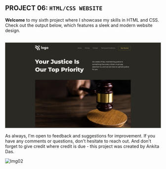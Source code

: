 ## PROJECT 06:  `HTML/CSS WEBSITE`

**Welcome** to my sixth project where I showcase my skills in HTML and CSS. Check out the output below, which features a sleek and modern website design.<br><br>

![IMG1](Output.png) <BR>

As always, I'm open to feedback and suggestions for improvement. If you have any comments or questions, don't hesitate to reach out. And don't forget to give credit where credit is due - this project was created by Ankita Das.

![Img02](https://img.shields.io/badge/By-Ankita%20das-brightgreen)
